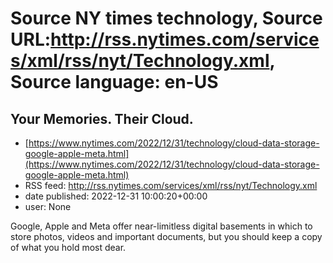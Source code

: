 # Source NY times technology, Source URL:http://rss.nytimes.com/services/xml/rss/nyt/Technology.xml, Source language: en-US

## Your Memories. Their Cloud.
 - [https://www.nytimes.com/2022/12/31/technology/cloud-data-storage-google-apple-meta.html](https://www.nytimes.com/2022/12/31/technology/cloud-data-storage-google-apple-meta.html)
 - RSS feed: http://rss.nytimes.com/services/xml/rss/nyt/Technology.xml
 - date published: 2022-12-31 10:00:20+00:00
 - user: None

Google, Apple and Meta offer near-limitless digital basements in which to store photos, videos and important documents, but you should keep a copy of what you hold most dear.
